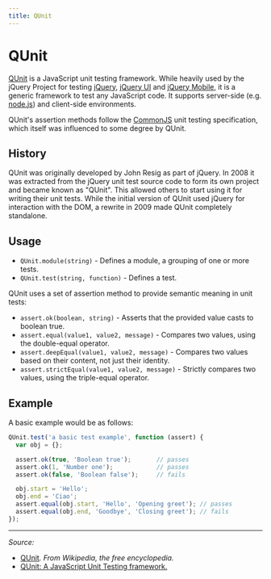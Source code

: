 ```yaml
---
title: QUnit
---
```


# QUnit

[QUnit](https://qunitjs.com/) is a JavaScript unit testing framework. While heavily used by the jQuery Project for testing [jQuery](/glossary/JQUERY.md), [jQuery UI](http://jqueryui.com/) and [jQuery Mobile](http://jquerymobile.com/), it is a generic framework to test any JavaScript code. It supports server-side (e.g. [node.js](/glossary/NODEJS.md)) and client-side environments.

QUnit's assertion methods follow the [CommonJS](/glossary/COMMONJS.md) unit testing specification, which itself was influenced to some degree by QUnit.

## History

QUnit was originally developed by John Resig as part of jQuery. In 2008 it was extracted from the jQuery unit test source code to form its own project and became known as "QUnit". This allowed others to start using it for writing their unit tests. While the initial version of QUnit used jQuery for interaction with the DOM, a rewrite in 2009 made QUnit completely standalone.

## Usage

- `QUnit.module(string)` - Defines a module, a grouping of one or more tests.
- `QUnit.test(string, function)` - Defines a test.

QUnit uses a set of assertion method to provide semantic meaning in unit tests:

- `assert.ok(boolean, string)` - Asserts that the provided value casts to boolean true.
- `assert.equal(value1, value2, message)` - Compares two values, using the double-equal operator.
- `assert.deepEqual(value1, value2, message)` - Compares two values based on their content, not just their identity.
- `assert.strictEqual(value1, value2, message)` - Strictly compares two values, using the triple-equal operator.

## Example

A basic example would be as follows:

```js
QUnit.test('a basic test example', function (assert) {
  var obj = {};

  assert.ok(true, 'Boolean true');       // passes
  assert.ok(1, 'Number one');            // passes
  assert.ok(false, 'Boolean false');     // fails

  obj.start = 'Hello';
  obj.end = 'Ciao';
  assert.equal(obj.start, 'Hello', 'Opening greet'); // passes
  assert.equal(obj.end, 'Goodbye', 'Closing greet'); // fails
});
```

----------

*Source:*

- [QUnit](https://en.wikipedia.org/wiki/QUnit)*. From Wikipedia, the free encyclopedia.*
- [QUnit: A JavaScript Unit Testing framework.](https://qunitjs.com/)
